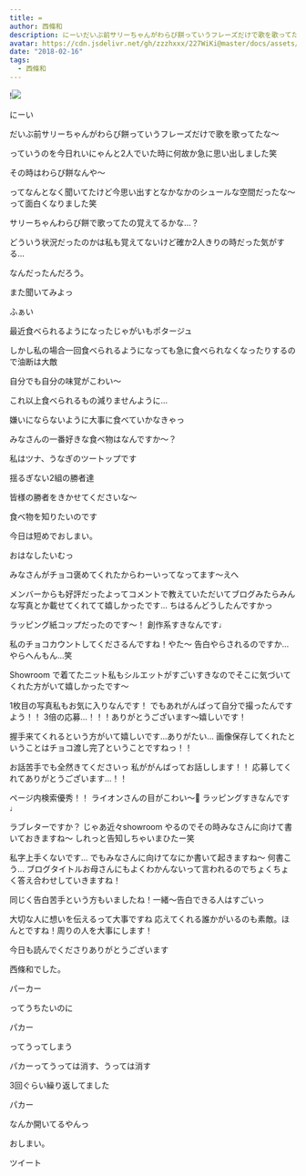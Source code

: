 ```yaml
---
title: =
author: 西條和
description: にーいだいぶ前サリーちゃんがわらび餅っていうフレーズだけで歌を歌ってたな〜っていうのを今日れいにゃんと2人でいた時に何故か急に思い出しました笑...
avatar: https://cdn.jsdelivr.net/gh/zzzhxxx/227WiKi@master/docs/assets/photo/avatar/nagomi.jpg
date: "2018-02-16"
tags:
  - 西條和
---
```


!![](https://cdn.jsdelivr.net/gh/zzzhxxx/227WiKi-image@master/blog-image/nagomi-2018-02-16_1.jpg)






にーい







だいぶ前サリーちゃんがわらび餅っていうフレーズだけで歌を歌ってたな〜







っていうのを今日れいにゃんと2人でいた時に何故か急に思い出しました笑








その時はわらび餅なんや〜







ってなんとなく聞いてたけど今思い出すとなかなかのシュールな空間だったな〜って面白くなりました笑








サリーちゃんわらび餅で歌ってたの覚えてるかな…？







どういう状況だったのかは私も覚えてないけど確か2人きりの時だった気がする…







なんだったんだろう。







また聞いてみよっ













ふぁい







最近食べられるようになったじゃがいもポタージュ









しかし私の場合一回食べられるようになっても急に食べられなくなったりするので油断は大敵







自分でも自分の味覚がこわい〜







これ以上食べられるもの減りませんように…







嫌いにならないように大事に食べていかなきゃっ






みなさんの一番好きな食べ物はなんですか〜？











私はツナ、うなぎのツートップです






揺るぎない2組の勝者達










皆様の勝者をきかせてくださいな〜





食べ物を知りたいのです









今日は短めでおしまい。








おはなしたいむっ




みなさんがチョコ褒めてくれたからわーいってなってます〜えへ




メンバーからも好評だったよってコメントで教えていただいてブログみたらみんな写真とか載せてくれてて嬉しかったです…
ちはるんどうしたんですかっ





ラッピング紙コップだったのです〜！
創作系すきなんです♩





私のチョコカウントしてくださるんですね！やた〜
告白やらされるのですか…やらへんもん…笑



Showroom で着てたニット私もシルエットがすごいすきなのでそこに気づいてくれた方がいて嬉しかったです〜




1枚目の写真私もお気に入りなんです！
でもあれがんばって自分で撮ったんですよう！！
3倍の応募…！！！ありがとうございます〜嬉しいです！



握手来てくれるという方がいて嬉しいです…ありがたい…
画像保存してくれたということはチョコ渡し完了ということですねっ！！





お話苦手でも全然きてくださいっ
私ががんばってお話しします！！
応募してくれてありがとうございます…！！





ページ内検索優秀！！
ライオンさんの目がこわい〜🦁
ラッピングすきなんです♩




ラブレターですか？
じゃあ近々showroom やるのでその時みなさんに向けて書いておきますね〜
しれっと告知しちゃいまひたー笑




私字上手くないです…
でもみなさんに向けてなにか書いて起きますね〜
何書こう…
ブログタイトルお母さんにもよくわかんないって言われるのでちょくちょく答え合わせしていきますね！





同じく告白苦手という方もいましたね！一緒〜告白できる人はすごいっ





大切な人に想いを伝えるって大事ですね
応えてくれる誰かがいるのも素敵。ほんとですね！周りの人を大事にします！









今日も読んでくださりありがとうございます



西條和でした。





パーカー




ってうちたいのに


パカー



ってうってしまう



パカーってうっては消す、うっては消す





3回ぐらい繰り返してました




パカー



なんか開いてるやんっ






おしまい。


ツイート



